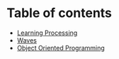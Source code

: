 # Table of contents

* [Learning Processing](README.md)
* [Waves](waves.md)
* [Object Oriented Programming](object-oriented-programming.md)

